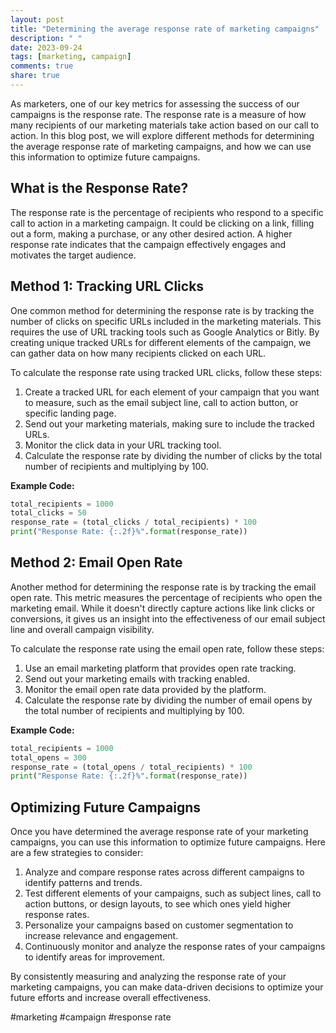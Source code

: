 ```yaml
---
layout: post
title: "Determining the average response rate of marketing campaigns"
description: " "
date: 2023-09-24
tags: [marketing, campaign]
comments: true
share: true
---
```


As marketers, one of our key metrics for assessing the success of our campaigns is the response rate. The response rate is a measure of how many recipients of our marketing materials take action based on our call to action. In this blog post, we will explore different methods for determining the average response rate of marketing campaigns, and how we can use this information to optimize future campaigns.

## What is the Response Rate?

The response rate is the percentage of recipients who respond to a specific call to action in a marketing campaign. It could be clicking on a link, filling out a form, making a purchase, or any other desired action. A higher response rate indicates that the campaign effectively engages and motivates the target audience.

## Method 1: Tracking URL Clicks

One common method for determining the response rate is by tracking the number of clicks on specific URLs included in the marketing materials. This requires the use of URL tracking tools such as Google Analytics or Bitly. By creating unique tracked URLs for different elements of the campaign, we can gather data on how many recipients clicked on each URL.

To calculate the response rate using tracked URL clicks, follow these steps:

1. Create a tracked URL for each element of your campaign that you want to measure, such as the email subject line, call to action button, or specific landing page.
2. Send out your marketing materials, making sure to include the tracked URLs.
3. Monitor the click data in your URL tracking tool.
4. Calculate the response rate by dividing the number of clicks by the total number of recipients and multiplying by 100.

**Example Code:**

```python
total_recipients = 1000
total_clicks = 50
response_rate = (total_clicks / total_recipients) * 100
print("Response Rate: {:.2f}%".format(response_rate))
```

## Method 2: Email Open Rate

Another method for determining the response rate is by tracking the email open rate. This metric measures the percentage of recipients who open the marketing email. While it doesn't directly capture actions like link clicks or conversions, it gives us an insight into the effectiveness of our email subject line and overall campaign visibility.

To calculate the response rate using the email open rate, follow these steps:

1. Use an email marketing platform that provides open rate tracking.
2. Send out your marketing emails with tracking enabled.
3. Monitor the email open rate data provided by the platform.
4. Calculate the response rate by dividing the number of email opens by the total number of recipients and multiplying by 100.

**Example Code:**

```python
total_recipients = 1000
total_opens = 300
response_rate = (total_opens / total_recipients) * 100
print("Response Rate: {:.2f}%".format(response_rate))
```

## Optimizing Future Campaigns

Once you have determined the average response rate of your marketing campaigns, you can use this information to optimize future campaigns. Here are a few strategies to consider:

1. Analyze and compare response rates across different campaigns to identify patterns and trends.
2. Test different elements of your campaigns, such as subject lines, call to action buttons, or design layouts, to see which ones yield higher response rates.
3. Personalize your campaigns based on customer segmentation to increase relevance and engagement.
4. Continuously monitor and analyze the response rates of your campaigns to identify areas for improvement.

By consistently measuring and analyzing the response rate of your marketing campaigns, you can make data-driven decisions to optimize your future efforts and increase overall effectiveness.

#marketing #campaign #response rate